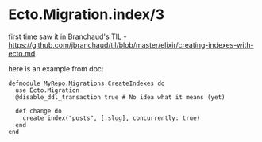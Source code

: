 # Ecto.Migration.index/3

first time saw it in Branchaud's TIL - https://github.com/jbranchaud/til/blob/master/elixir/creating-indexes-with-ecto.md

here is an example from doc:

```
defmodule MyRepo.Migrations.CreateIndexes do
  use Ecto.Migration
  @disable_ddl_transaction true # No idea what it means (yet)

  def change do
    create index("posts", [:slug], concurrently: true)
  end
end
```

